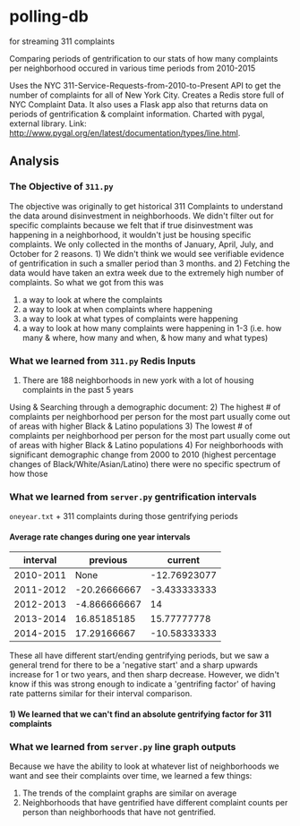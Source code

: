 # polling-db
for streaming 311 complaints


Comparing periods of gentrification to our stats of how many complaints per neighborhood occured in various time periods from 2010-2015

Uses the NYC 311-Service-Requests-from-2010-to-Present API to get the number of complaints for all of New York City. Creates a Redis store full of NYC Complaint Data. It also uses a Flask app also that returns data on periods of gentrification & complaint information. Charted with pygal, external library. Link: http://www.pygal.org/en/latest/documentation/types/line.html.

## Analysis
### The Objective of `311.py`
The objective was originally to get historical 311 Complaints to understand the data around disinvestment in neighborhoods. We didn't filter out for specific complaints because we felt that if true disinvestment was happening in a neighborhood, it wouldn't just be housing specific complaints. We only collected in the months of January, April, July, and October for 2 reasons. 1) We didn't think we would see verifiable evidence of gentrification in such a smaller period than 3 months. and 2) Fetching the data would have taken an extra week due to the extremely high number of complaints. So what we got from this was
1) a way to look at where the complaints
2) a way to look at when complaints where happening
3) a way to look at what types of complaints were happening
4) a way to look at how many complaints were happening in 1-3 (i.e. how many & where, how many and when, & how many and what types)

### What we learned from `311.py` Redis Inputs
1) There are 188 neighborhoods in new york with a lot of housing complaints in the past 5 years

Using & Searching through a demographic document: <LINK>
2) The highest # of complaints per neighborhood per person for the most part usually come out of areas with higher Black & Latino populations
3) The lowest # of complaints per neighborhood per person for the most part usually come out of areas with higher Black & Latino populations
4) For neighborhoods with significant demographic change from 2000 to 2010 (highest percentage changes of Black/White/Asian/Latino) there were no specific spectrum of how those


### What we learned from `server.py` gentrification intervals
`oneyear.txt` + 311 complaints during those gentrifying periods
#### Average rate changes during one year intervals
|interval | previous | current
----------|----------|--------
|2010-2011 | None     | -12.76923077
|2011-2012 | -20.26666667  | -3.433333333
|2012-2013 | -4.866666667 | 14
|2013-2014 | 16.85185185 | 15.77777778
|2014-2015 | 17.29166667 | -10.58333333

These all have different start/ending gentrifying periods, but we saw a general trend for there to be a 'negative start' and a sharp upwards increase for 1 or two years, and then sharp decrease. However, we didn't know if this was strong enough to indicate a 'gentrifing factor' of having rate patterns similar for their interval comparison.
#### 1) We learned that we can't find an absolute gentrifying factor for 311 complaints

### What we learned from `server.py` line graph outputs
Because we have the ability to look at whatever list of neighborhoods we want and see their complaints over time, we learned a few things:
1) The trends of the complaint graphs are similar on average
2) Neighborhoods that have gentrified have different complaint counts per person than neighborhoods that have not gentrified.



